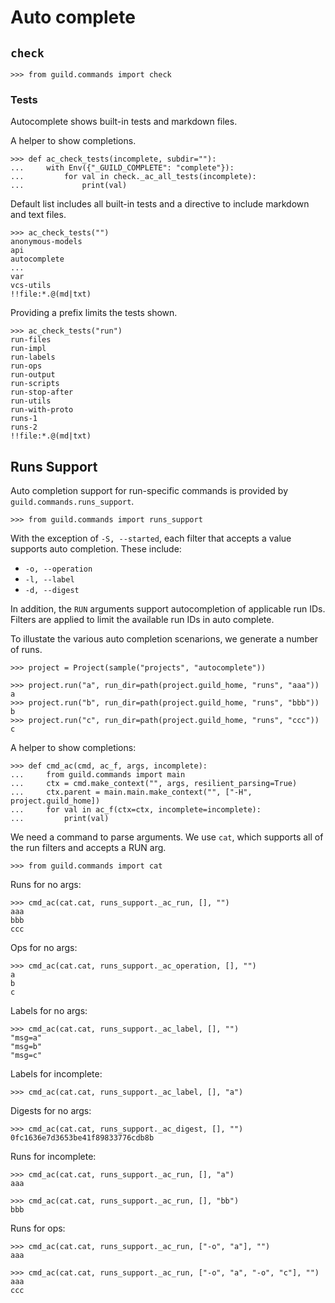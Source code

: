 # Auto complete

## `check`

    >>> from guild.commands import check

### Tests

Autocomplete shows built-in tests and markdown files.

A helper to show completions.

    >>> def ac_check_tests(incomplete, subdir=""):
    ...     with Env({"_GUILD_COMPLETE": "complete"}):
    ...         for val in check._ac_all_tests(incomplete):
    ...             print(val)

Default list includes all built-in tests and a directive to include
markdown and text files.

    >>> ac_check_tests("")
    anonymous-models
    api
    autocomplete
    ...
    var
    vcs-utils
    !!file:*.@(md|txt)

Providing a prefix limits the tests shown.

    >>> ac_check_tests("run")
    run-files
    run-impl
    run-labels
    run-ops
    run-output
    run-scripts
    run-stop-after
    run-utils
    run-with-proto
    runs-1
    runs-2
    !!file:*.@(md|txt)

## Runs Support

Auto completion support for run-specific commands is provided by
`guild.commands.runs_support`.

    >>> from guild.commands import runs_support

With the exception of `-S, --started`, each filter that accepts a
value supports auto completion. These include:

 - `-o, --operation`
 - `-l, --label`
 - `-d, --digest`

In addition, the `RUN` arguments support autocompletion of applicable
run IDs. Filters are applied to limit the available run IDs in auto
complete.

To illustate the various auto completion scenarions, we generate a
number of runs.

    >>> project = Project(sample("projects", "autocomplete"))

    >>> project.run("a", run_dir=path(project.guild_home, "runs", "aaa"))
    a
    >>> project.run("b", run_dir=path(project.guild_home, "runs", "bbb"))
    b
    >>> project.run("c", run_dir=path(project.guild_home, "runs", "ccc"))
    c

A helper to show completions:

    >>> def cmd_ac(cmd, ac_f, args, incomplete):
    ...     from guild.commands import main
    ...     ctx = cmd.make_context("", args, resilient_parsing=True)
    ...     ctx.parent = main.main.make_context("", ["-H", project.guild_home])
    ...     for val in ac_f(ctx=ctx, incomplete=incomplete):
    ...         print(val)

We need a command to parse arguments. We use `cat`, which supports all
of the run filters and accepts a RUN arg.

    >>> from guild.commands import cat

Runs for no args:

    >>> cmd_ac(cat.cat, runs_support._ac_run, [], "")
    aaa
    bbb
    ccc

Ops for no args:

    >>> cmd_ac(cat.cat, runs_support._ac_operation, [], "")
    a
    b
    c

Labels for no args:

    >>> cmd_ac(cat.cat, runs_support._ac_label, [], "")
    "msg=a"
    "msg=b"
    "msg=c"

Labels for incomplete:

    >>> cmd_ac(cat.cat, runs_support._ac_label, [], "a")

Digests for no args:

    >>> cmd_ac(cat.cat, runs_support._ac_digest, [], "")
    0fc1636e7d3653be41f89833776cdb8b

Runs for incomplete:

    >>> cmd_ac(cat.cat, runs_support._ac_run, [], "a")
    aaa

    >>> cmd_ac(cat.cat, runs_support._ac_run, [], "bb")
    bbb

Runs for ops:

    >>> cmd_ac(cat.cat, runs_support._ac_run, ["-o", "a"], "")
    aaa

    >>> cmd_ac(cat.cat, runs_support._ac_run, ["-o", "a", "-o", "c"], "")
    aaa
    ccc
